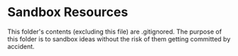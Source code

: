 # Sandbox Resources
This folder's contents (excluding this file) are .gitignored. The purpose of this folder is to sandbox ideas without the
risk of them getting committed by accident.
